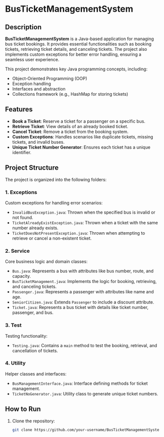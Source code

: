 # BusTicketManagementSystem

## Description
**BusTicketManagementSystem** is a Java-based application for managing bus ticket bookings. It provides essential functionalities such as booking tickets, retrieving ticket details, and canceling tickets. The project also implements custom exceptions for better error handling, ensuring a seamless user experience. 

This project demonstrates key Java programming concepts, including:
- Object-Oriented Programming (OOP)
- Exception handling
- Interfaces and abstraction
- Collections framework (e.g., HashMap for storing tickets)

## Features
- **Book a Ticket**: Reserve a ticket for a passenger on a specific bus.
- **Retrieve Ticket**: View details of an already booked ticket.
- **Cancel Ticket**: Remove a ticket from the booking system.
- **Custom Exceptions**: Handles scenarios like duplicate tickets, missing tickets, and invalid buses.
- **Unique Ticket Number Generator**: Ensures each ticket has a unique identifier.

## Project Structure
The project is organized into the following folders:

### **1. Exceptions**
Custom exceptions for handling error scenarios:
- `InvalidBusException.java`: Thrown when the specified bus is invalid or not found.
- `TicketAlreadyExistException.java`: Thrown when a ticket with the same number already exists.
- `TicketDoesNotPresentException.java`: Thrown when attempting to retrieve or cancel a non-existent ticket.

### **2. Service**
Core business logic and domain classes:
- `Bus.java`: Represents a bus with attributes like bus number, route, and capacity.
- `BusTicketManagement.java`: Implements the logic for booking, retrieving, and canceling tickets.
- `Passenger.java`: Represents a passenger with attributes like name and age.
- `SeniorCitizen.java`: Extends `Passenger` to include a discount attribute.
- `Ticket.java`: Represents a bus ticket with details like ticket number, passenger, and bus.

### **3. Test**
Testing functionality:
- `Testing.java`: Contains a `main` method to test the booking, retrieval, and cancellation of tickets.

### **4. Utility**
Helper classes and interfaces:
- `BusManagementInterface.java`: Interface defining methods for ticket management.
- `TicketNoGenerator.java`: Utility class to generate unique ticket numbers.

## How to Run
1. Clone the repository:
   ```bash
   git clone https://github.com/your-username/BusTicketManagementSystem.git
